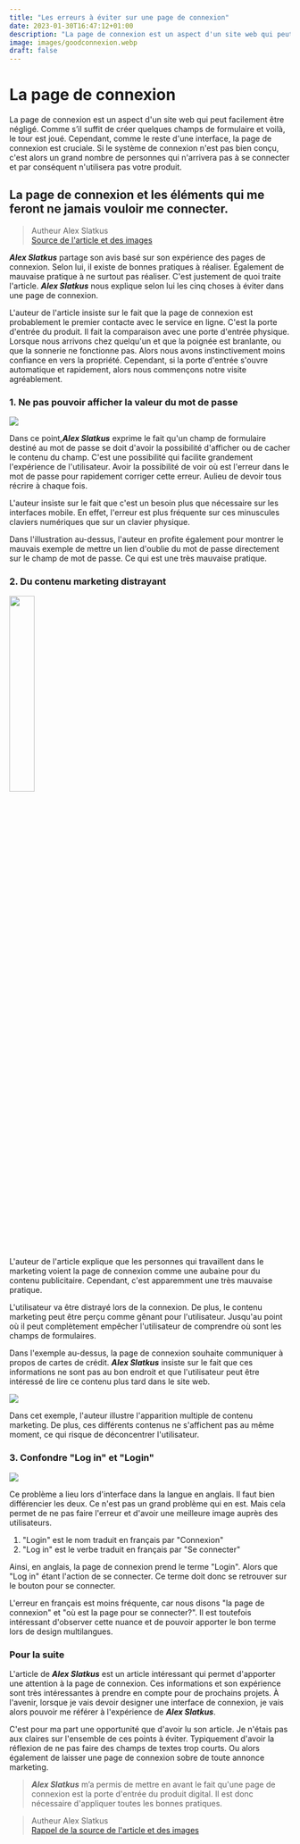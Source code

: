 ```yaml
---
title: "Les erreurs à éviter sur une page de connexion"
date: 2023-01-30T16:47:12+01:00
description: "La page de connexion est un aspect d'un site web qui peut facilement être négligé. Comme s’il suffit de créer quelques champs de formulaire et voilà, le tour est joué. Cependant, comme le reste d'une interface, la page de connexion est cruciale. Si le système de connexion n'est pas bien conçu, c'est alors un grand nombre de personnes qui n'arrivera pas à se connecter et par conséquent n'utilisera pas votre produit."
image: images/goodconnexion.webp
draft: false
---
```


# La page de connexion

La page de connexion est un aspect d'un site web qui peut facilement être négligé. Comme s’il suffit de créer quelques champs de formulaire et voilà, le tour est joué. Cependant, comme le reste d'une interface, la page de connexion est cruciale. Si le système de connexion n'est pas bien conçu, c'est alors un grand nombre de personnes qui n'arrivera pas à se connecter et par conséquent n'utilisera pas votre produit.

## La page de connexion et les éléments qui me feront ne jamais vouloir me connecter.

> Autheur Alex Slatkus <br> [Source de l'article et des images](https://blog.prototypr.io/dont-do-these-things-on-your-login-page-78497189aa01)

**_Alex Slatkus_** partage son avis basé sur son expérience des pages de connexion. Selon lui, il existe de bonnes pratiques à réaliser. Également de mauvaise pratique à ne surtout pas réaliser. C'est justement de quoi traite l'article. **_Alex Slatkus_** nous explique selon lui les cinq choses à éviter dans une page de connexion.

L'auteur de l'article insiste sur le fait que la page de connexion est probablement le premier contacte avec le service en ligne. C'est la porte d'entrée du produit. Il fait la comparaison avec une porte d'entrée physique. Lorsque nous arrivons chez quelqu'un et que la poignée est branlante, ou que la sonnerie ne fonctionne pas. Alors nous avons instinctivement moins confiance en vers la propriété. Cependant, si la porte d'entrée s'ouvre automatique et rapidement, alors nous commençons notre visite agréablement.

### 1. Ne pas pouvoir afficher la valeur du mot de passe

<img src="/labeveilletech/images/afficherMotDePasse.webp">

Dans ce point,**_Alex Slatkus_** exprime le fait qu'un champ de formulaire destiné au mot de passe se doit d'avoir la possibilité d'afficher ou de cacher le contenu du champ. C'est une possibilité qui facilite grandement l'expérience de l'utilisateur. Avoir la possibilité de voir où est l'erreur dans le mot de passe pour rapidement corriger cette erreur. Aulieu de devoir tous récrire à chaque fois.

L'auteur insiste sur le fait que c'est un besoin plus que nécessaire sur les interfaces mobile. En effet, l'erreur est plus fréquente sur ces minuscules claviers numériques que sur un clavier physique.

Dans l'illustration au-dessus, l'auteur en profite également pour montrer le mauvais exemple de mettre un lien d'oublie du mot de passe directement sur le champ de mot de passe. Ce qui est une très mauvaise pratique.

### 2. Du contenu marketing distrayant

<img src="/labeveilletech/images/connexionMarketing.webp" width="30%">

L'auteur de l'article explique que les personnes qui travaillent dans le marketing voient la page de connexion comme une aubaine pour du contenu publicitaire. Cependant, c'est apparemment une très mauvaise pratique.

L'utilisateur va être distrayé lors de la connexion. De plus, le contenu marketing peut être perçu comme gênant pour l'utilisateur. Jusqu'au point où il peut complètement empêcher l'utilisateur de comprendre où sont les champs de formulaires.

Dans l'exemple au-dessus, la page de connexion souhaite communiquer à propos de cartes de crédit. **_Alex Slatkus_** insiste sur le fait que ces informations ne sont pas au bon endroit et que l'utilisateur peut être intéressé de lire ce contenu plus tard dans le site web.

<img src="/labeveilletech/images/connexionMarketing2.webp">

Dans cet exemple, l'auteur illustre l'apparition multiple de contenu marketing. De plus, ces différents contenus ne s'affichent pas au même moment, ce qui risque de déconcentrer l'utilisateur.

### 3. Confondre "Log in" et "Login"

<img src="/labeveilletech/images/connexionLogin.webp">

Ce problème a lieu lors d'interface dans la langue en anglais. Il faut bien différencier les deux. Ce n'est pas un grand problème qui en est. Mais cela permet de ne pas faire l'erreur et d'avoir une meilleure image auprès des utilisateurs.

1. "Login" est le nom traduit en français par "Connexion"
2. "Log in" est le verbe traduit en français par "Se connecter"

Ainsi, en anglais, la page de connexion prend le terme "Login". Alors que "Log in" étant l'action de se connecter. Ce terme doit donc se retrouver sur le bouton pour se connecter.

L'erreur en français est moins fréquente, car nous disons "la page de connexion" et "où est la page pour se connecter?". Il est toutefois intéressant d'observer cette nuance et de pouvoir apporter le bon terme lors de design multilangues.

### Pour la suite

L'article de **_Alex Slatkus_** est un article intéressant qui permet d'apporter une attention à la page de connexion. Ces informations et son expérience sont très intéressantes à prendre en compte pour de prochains projets. À l'avenir, lorsque je vais devoir designer une interface de connexion, je vais alors pouvoir me référer à l'expérience de **_Alex Slatkus_**.

C'est pour ma part une opportunité que d'avoir lu son article. Je n'étais pas aux claires sur l'ensemble de ces points à éviter. Typiquement d'avoir la réflexion de ne pas faire des champs de textes trop courts. Ou alors également de laisser une page de connexion sobre de toute annonce marketing.

> **_Alex Slatkus_** m’a permis de mettre en avant le fait qu'une page de connexion est la porte d'entrée du produit digital. Il est donc nécessaire d'appliquer toutes les bonnes pratiques.

> Autheur Alex Slatkus <br> [Rappel de la source de l'article et des images](https://blog.prototypr.io/dont-do-these-things-on-your-login-page-78497189aa01)
